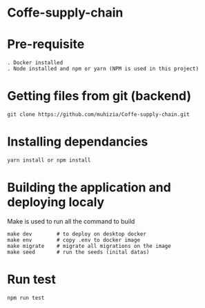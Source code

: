 # Coffe-supply-chain

# Pre-requisite
```
. Docker installed 
. Node installed and npm or yarn (NPM is used in this project)

```

# Getting files from git (backend)

```
git clone https://github.com/muhizia/Coffe-supply-chain.git
```

# Installing dependancies

```
yarn install or npm install
```
# Building the application and deploying localy
Make is used to run all the command to build

```
make dev        # to deploy on desktop docker
make env        # copy .env to docker image
make migrate    # migrate all migrations on the image
make seed       # run the seeds (inital datas)
```

# Run test
```
npm run test
```